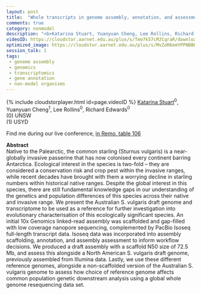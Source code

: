 ```yaml
---
layout: post
title:  "Whole transcripts in genome assembly, annotation, and assessment: the draft genome assembly of the globally invasive common starling, Sturnus vulgaris"
comments: true
category: nonmodel
description: "<b>Katarina Stuart, Yuanyuan Cheng, Lee Rollins, Richard Edwards</b><br/>Native to the Palearctic, the common starling (Stu..."
videoID: https://cloudstor.aarnet.edu.au/plus/s/Tmo7k57cMJCqraR/download
optimized_image: https://cloudstor.aarnet.edu.au/plus/s/MvZoRKemYPPNBBH/download
session_talk: 1
tags:
 - genome assembly
 - genomics
 - transcriptomics
 - gene annotation
 - non-model organisms
---
```

{% include cloudstorplayer.html id=page.videoID %}
<u>Katarina Stuart</u><sup>0</sup>, Yuanyuan Cheng<sup>1</sup>, Lee Rollins<sup>0</sup>, Richard Edwards<sup>0</sup><br/>
\(0\) UNSW<br/>
\(1\) USYD

Find me during our live conference, [in Remo, table 106](https://remo.co)

<b>Abstract</b><br/>
Native to the Palearctic, the common starling \(Sturnus vulgaris\) is a near-globally invasive passerine that has now colonised every continent barring Antarctica. Ecological interest in the species is two-fold – they are considered a conservation risk and crop pest within the invasive ranges, while recent decades have brought with them a worrying decline in starling numbers within historical native ranges. Despite the global interest in this species, there are still fundamental knowledge gaps in our understanding of the genetics and population differences of this species across their native and invasive range. We present the Australian S. vulgaris draft genome and transcriptome to be used as a reference for further investigation into evolutionary characterisation of this ecologically significant species. An initial 10x Genomics linked-read assembly was scaffolded and gap-filled with low coverage nanopore sequencing,  complemented by PacBio Isoseq full-length transcript data. Isoseq data was incorporated into assembly scaffolding, annotation, and assembly assessment to inform workflow decisions. We produced a draft assembly with a scaffold N50 size of 72.5 Mb, and assess this alongside a North American S. vulgaris draft genome, previously assembled from Illumina data. Lastly, we use these different reference genomes, alongside a non-scaffolded version of the Australian S. vulgaris genome to assess how choice of reference genome affects common population genetic downstream analysis using a global whole genome resequencing data set.
